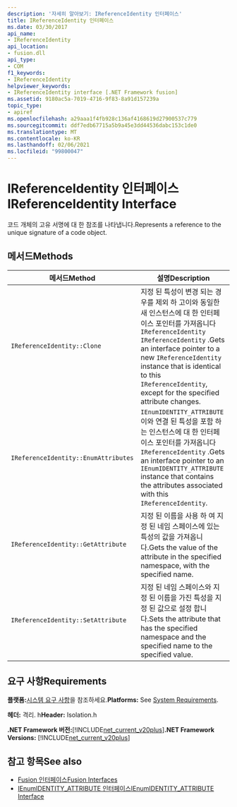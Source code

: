 ```yaml
---
description: '자세히 알아보기: IReferenceIdentity 인터페이스'
title: IReferenceIdentity 인터페이스
ms.date: 03/30/2017
api_name:
- IReferenceIdentity
api_location:
- fusion.dll
api_type:
- COM
f1_keywords:
- IReferenceIdentity
helpviewer_keywords:
- IReferenceIdentity interface [.NET Framework fusion]
ms.assetid: 9180ac5a-7019-4716-9f83-8a91d157239a
topic_type:
- apiref
ms.openlocfilehash: a29aaa1f4fb928c136af4168619d27900537c779
ms.sourcegitcommit: ddf7edb67715a5b9a45e3dd44536dabc153c1de0
ms.translationtype: MT
ms.contentlocale: ko-KR
ms.lasthandoff: 02/06/2021
ms.locfileid: "99800047"
---
```

# <a name="ireferenceidentity-interface"></a><span data-ttu-id="b71a8-103">IReferenceIdentity 인터페이스</span><span class="sxs-lookup"><span data-stu-id="b71a8-103">IReferenceIdentity Interface</span></span>

<span data-ttu-id="b71a8-104">코드 개체의 고유 서명에 대 한 참조를 나타냅니다.</span><span class="sxs-lookup"><span data-stu-id="b71a8-104">Represents a reference to the unique signature of a code object.</span></span>  
  
## <a name="methods"></a><span data-ttu-id="b71a8-105">메서드</span><span class="sxs-lookup"><span data-stu-id="b71a8-105">Methods</span></span>  
  
|<span data-ttu-id="b71a8-106">메서드</span><span class="sxs-lookup"><span data-stu-id="b71a8-106">Method</span></span>|<span data-ttu-id="b71a8-107">설명</span><span class="sxs-lookup"><span data-stu-id="b71a8-107">Description</span></span>|  
|------------|-----------------|  
|`IReferenceIdentity::Clone`|<span data-ttu-id="b71a8-108">지정 된 특성이 변경 되는 경우를 제외 하 고이와 동일한 새 인스턴스에 대 한 인터페이스 포인터를 가져옵니다 `IReferenceIdentity` `IReferenceIdentity` .</span><span class="sxs-lookup"><span data-stu-id="b71a8-108">Gets an interface pointer to a new `IReferenceIdentity` instance that is identical to this `IReferenceIdentity`, except for the specified attribute changes.</span></span>|  
|`IReferenceIdentity::EnumAttributes`|<span data-ttu-id="b71a8-109">`IEnumIDENTITY_ATTRIBUTE`이와 연결 된 특성을 포함 하는 인스턴스에 대 한 인터페이스 포인터를 가져옵니다 `IReferenceIdentity` .</span><span class="sxs-lookup"><span data-stu-id="b71a8-109">Gets an interface pointer to an `IEnumIDENTITY_ATTRIBUTE` instance that contains the attributes associated with this `IReferenceIdentity`.</span></span>|  
|`IReferenceIdentity::GetAttribute`|<span data-ttu-id="b71a8-110">지정 된 이름을 사용 하 여 지정 된 네임 스페이스에 있는 특성의 값을 가져옵니다.</span><span class="sxs-lookup"><span data-stu-id="b71a8-110">Gets the value of the attribute in the specified namespace, with the specified name.</span></span>|  
|`IReferenceIdentity::SetAttribute`|<span data-ttu-id="b71a8-111">지정 된 네임 스페이스와 지정 된 이름을 가진 특성을 지정 된 값으로 설정 합니다.</span><span class="sxs-lookup"><span data-stu-id="b71a8-111">Sets the attribute that has the specified namespace and the specified name to the specified value.</span></span>|  
  
## <a name="requirements"></a><span data-ttu-id="b71a8-112">요구 사항</span><span class="sxs-lookup"><span data-stu-id="b71a8-112">Requirements</span></span>  

 <span data-ttu-id="b71a8-113">**플랫폼:**[시스템 요구 사항](../../get-started/system-requirements.md)을 참조하세요.</span><span class="sxs-lookup"><span data-stu-id="b71a8-113">**Platforms:** See [System Requirements](../../get-started/system-requirements.md).</span></span>  
  
 <span data-ttu-id="b71a8-114">**헤더:** 격리. h</span><span class="sxs-lookup"><span data-stu-id="b71a8-114">**Header:** Isolation.h</span></span>  
  
 <span data-ttu-id="b71a8-115">**.NET Framework 버전:**[!INCLUDE[net_current_v20plus](../../../../includes/net-current-v20plus-md.md)]</span><span class="sxs-lookup"><span data-stu-id="b71a8-115">**.NET Framework Versions:** [!INCLUDE[net_current_v20plus](../../../../includes/net-current-v20plus-md.md)]</span></span>  
  
## <a name="see-also"></a><span data-ttu-id="b71a8-116">참고 항목</span><span class="sxs-lookup"><span data-stu-id="b71a8-116">See also</span></span>

- [<span data-ttu-id="b71a8-117">Fusion 인터페이스</span><span class="sxs-lookup"><span data-stu-id="b71a8-117">Fusion Interfaces</span></span>](fusion-interfaces.md)
- [<span data-ttu-id="b71a8-118">IEnumIDENTITY_ATTRIBUTE 인터페이스</span><span class="sxs-lookup"><span data-stu-id="b71a8-118">IEnumIDENTITY_ATTRIBUTE Interface</span></span>](ienumidentity-attribute-interface.md)
